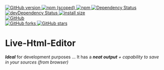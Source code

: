 <p dir="auto">
	<a href="https://github.com/live-html-editor/browser">
			<img src="https://badge.fury.io/gh/live-html-editor%2Fbrowser.svg" alt="GitHub version">
	</a>
	<a href="https://npmjs.com/package/@live-html-editor/browser">
		<img alt="npm (scoped)" src="https://img.shields.io/npm/v/@live-html-editor/browser.svg">
	</a>
	<a href="https://npmjs.com/package/@live-html-editor/browser">
		<img alt="npm" src="https://img.shields.io/npm/dt/@live-html-editor/browser.svg">
	</a>
	<a href="https://david-dm.org/live-html-editor/browser">
		<img src="https://david-dm.org/live-html-editor/browser.svg" alt="Dependency Status">
	</a>
	<a href="https://david-dm.org/live-html-editor/browser?type=dev">
		<img src="https://david-dm.org/live-html-editor/browser/dev-status.svg" alt="devDependency Status">
	</a>
	<a href="https://packagephobia.now.sh/result?p=@live-html-editor/browser">
		<img src="https://packagephobia.now.sh/badge?p=@live-html-editor/browser" alt="install size">
	</a>
	<br>
	<a href="https://github.com/live-html-editor/browser/blob/master/LICENSE">
		<img alt="GitHub" src="https://img.shields.io/github/license/live-html-editor/browser.svg">
	</a>
	<br>
	<a href="https://github.com/live-html-editor/browser/fork">
		<img src="https://img.shields.io/github/forks/live-html-editor/browser.svg?style=social" alt="GitHub forks">
	</a>
	<a href="https://github.com/live-html-editor/browser">
		<img src="https://img.shields.io/github/stars/live-html-editor/browser.svg?style=social" alt="GitHub stars">
	</a>
</p>

<h1 dir="auto">
	Live-Html-Editor
</h1>

<p dir="auto">
	<b><i>Ideal</i></b> for development purposes ... It has a <i><b>neat output</b> + capability to save in your
	sources (from browser)</i>
</p>

